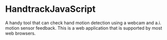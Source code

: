 # HandtrackJavaScript
A handy tool that can check hand motion detection using a webcam and a.i. motion sensor feedback.
This is a web application that is supported by most web browsers.
